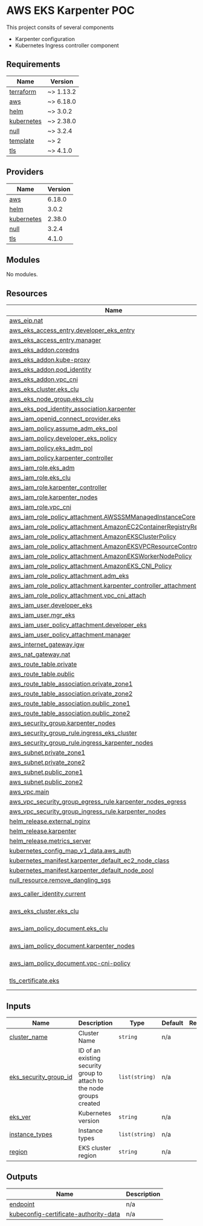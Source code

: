# AWS EKS Karpenter POC

This project consits of several components
- Karpenter configuration
- Kubernetes Ingress controller component 


<!-- BEGIN_TF_DOCS -->
## Requirements

| Name | Version |
|------|---------|
| <a name="requirement_terraform"></a> [terraform](#requirement\_terraform) | ~> 1.13.2 |
| <a name="requirement_aws"></a> [aws](#requirement\_aws) | ~> 6.18.0 |
| <a name="requirement_helm"></a> [helm](#requirement\_helm) | ~> 3.0.2 |
| <a name="requirement_kubernetes"></a> [kubernetes](#requirement\_kubernetes) | ~> 2.38.0 |
| <a name="requirement_null"></a> [null](#requirement\_null) | ~> 3.2.4 |
| <a name="requirement_template"></a> [template](#requirement\_template) | ~> 2 |
| <a name="requirement_tls"></a> [tls](#requirement\_tls) | ~> 4.1.0 |

## Providers

| Name | Version |
|------|---------|
| <a name="provider_aws"></a> [aws](#provider\_aws) | 6.18.0 |
| <a name="provider_helm"></a> [helm](#provider\_helm) | 3.0.2 |
| <a name="provider_kubernetes"></a> [kubernetes](#provider\_kubernetes) | 2.38.0 |
| <a name="provider_null"></a> [null](#provider\_null) | 3.2.4 |
| <a name="provider_tls"></a> [tls](#provider\_tls) | 4.1.0 |

## Modules

No modules.

## Resources

| Name | Type |
|------|------|
| [aws_eip.nat](https://registry.terraform.io/providers/hashicorp/aws/latest/docs/resources/eip) | resource |
| [aws_eks_access_entry.developer_eks_entry](https://registry.terraform.io/providers/hashicorp/aws/latest/docs/resources/eks_access_entry) | resource |
| [aws_eks_access_entry.manager](https://registry.terraform.io/providers/hashicorp/aws/latest/docs/resources/eks_access_entry) | resource |
| [aws_eks_addon.coredns](https://registry.terraform.io/providers/hashicorp/aws/latest/docs/resources/eks_addon) | resource |
| [aws_eks_addon.kube-proxy](https://registry.terraform.io/providers/hashicorp/aws/latest/docs/resources/eks_addon) | resource |
| [aws_eks_addon.pod_identity](https://registry.terraform.io/providers/hashicorp/aws/latest/docs/resources/eks_addon) | resource |
| [aws_eks_addon.vpc_cni](https://registry.terraform.io/providers/hashicorp/aws/latest/docs/resources/eks_addon) | resource |
| [aws_eks_cluster.eks_clu](https://registry.terraform.io/providers/hashicorp/aws/latest/docs/resources/eks_cluster) | resource |
| [aws_eks_node_group.eks_clu](https://registry.terraform.io/providers/hashicorp/aws/latest/docs/resources/eks_node_group) | resource |
| [aws_eks_pod_identity_association.karpenter](https://registry.terraform.io/providers/hashicorp/aws/latest/docs/resources/eks_pod_identity_association) | resource |
| [aws_iam_openid_connect_provider.eks](https://registry.terraform.io/providers/hashicorp/aws/latest/docs/resources/iam_openid_connect_provider) | resource |
| [aws_iam_policy.assume_adm_eks_pol](https://registry.terraform.io/providers/hashicorp/aws/latest/docs/resources/iam_policy) | resource |
| [aws_iam_policy.developer_eks_policy](https://registry.terraform.io/providers/hashicorp/aws/latest/docs/resources/iam_policy) | resource |
| [aws_iam_policy.eks_adm_pol](https://registry.terraform.io/providers/hashicorp/aws/latest/docs/resources/iam_policy) | resource |
| [aws_iam_policy.karpenter_controller](https://registry.terraform.io/providers/hashicorp/aws/latest/docs/resources/iam_policy) | resource |
| [aws_iam_role.eks_adm](https://registry.terraform.io/providers/hashicorp/aws/latest/docs/resources/iam_role) | resource |
| [aws_iam_role.eks_clu](https://registry.terraform.io/providers/hashicorp/aws/latest/docs/resources/iam_role) | resource |
| [aws_iam_role.karpenter_controller](https://registry.terraform.io/providers/hashicorp/aws/latest/docs/resources/iam_role) | resource |
| [aws_iam_role.karpenter_nodes](https://registry.terraform.io/providers/hashicorp/aws/latest/docs/resources/iam_role) | resource |
| [aws_iam_role.vpc_cni](https://registry.terraform.io/providers/hashicorp/aws/latest/docs/resources/iam_role) | resource |
| [aws_iam_role_policy_attachment.AWSSSMManagedInstanceCore](https://registry.terraform.io/providers/hashicorp/aws/latest/docs/resources/iam_role_policy_attachment) | resource |
| [aws_iam_role_policy_attachment.AmazonEC2ContainerRegistryReadOnly](https://registry.terraform.io/providers/hashicorp/aws/latest/docs/resources/iam_role_policy_attachment) | resource |
| [aws_iam_role_policy_attachment.AmazonEKSClusterPolicy](https://registry.terraform.io/providers/hashicorp/aws/latest/docs/resources/iam_role_policy_attachment) | resource |
| [aws_iam_role_policy_attachment.AmazonEKSVPCResourceController](https://registry.terraform.io/providers/hashicorp/aws/latest/docs/resources/iam_role_policy_attachment) | resource |
| [aws_iam_role_policy_attachment.AmazonEKSWorkerNodePolicy](https://registry.terraform.io/providers/hashicorp/aws/latest/docs/resources/iam_role_policy_attachment) | resource |
| [aws_iam_role_policy_attachment.AmazonEKS_CNI_Policy](https://registry.terraform.io/providers/hashicorp/aws/latest/docs/resources/iam_role_policy_attachment) | resource |
| [aws_iam_role_policy_attachment.adm_eks](https://registry.terraform.io/providers/hashicorp/aws/latest/docs/resources/iam_role_policy_attachment) | resource |
| [aws_iam_role_policy_attachment.karpenter_controller_attachment](https://registry.terraform.io/providers/hashicorp/aws/latest/docs/resources/iam_role_policy_attachment) | resource |
| [aws_iam_role_policy_attachment.vpc_cni_attach](https://registry.terraform.io/providers/hashicorp/aws/latest/docs/resources/iam_role_policy_attachment) | resource |
| [aws_iam_user.developer_eks](https://registry.terraform.io/providers/hashicorp/aws/latest/docs/resources/iam_user) | resource |
| [aws_iam_user.mgr_eks](https://registry.terraform.io/providers/hashicorp/aws/latest/docs/resources/iam_user) | resource |
| [aws_iam_user_policy_attachment.developer_eks](https://registry.terraform.io/providers/hashicorp/aws/latest/docs/resources/iam_user_policy_attachment) | resource |
| [aws_iam_user_policy_attachment.manager](https://registry.terraform.io/providers/hashicorp/aws/latest/docs/resources/iam_user_policy_attachment) | resource |
| [aws_internet_gateway.igw](https://registry.terraform.io/providers/hashicorp/aws/latest/docs/resources/internet_gateway) | resource |
| [aws_nat_gateway.nat](https://registry.terraform.io/providers/hashicorp/aws/latest/docs/resources/nat_gateway) | resource |
| [aws_route_table.private](https://registry.terraform.io/providers/hashicorp/aws/latest/docs/resources/route_table) | resource |
| [aws_route_table.public](https://registry.terraform.io/providers/hashicorp/aws/latest/docs/resources/route_table) | resource |
| [aws_route_table_association.private_zone1](https://registry.terraform.io/providers/hashicorp/aws/latest/docs/resources/route_table_association) | resource |
| [aws_route_table_association.private_zone2](https://registry.terraform.io/providers/hashicorp/aws/latest/docs/resources/route_table_association) | resource |
| [aws_route_table_association.public_zone1](https://registry.terraform.io/providers/hashicorp/aws/latest/docs/resources/route_table_association) | resource |
| [aws_route_table_association.public_zone2](https://registry.terraform.io/providers/hashicorp/aws/latest/docs/resources/route_table_association) | resource |
| [aws_security_group.karpenter_nodes](https://registry.terraform.io/providers/hashicorp/aws/latest/docs/resources/security_group) | resource |
| [aws_security_group_rule.ingress_eks_cluster](https://registry.terraform.io/providers/hashicorp/aws/latest/docs/resources/security_group_rule) | resource |
| [aws_security_group_rule.ingress_karpenter_nodes](https://registry.terraform.io/providers/hashicorp/aws/latest/docs/resources/security_group_rule) | resource |
| [aws_subnet.private_zone1](https://registry.terraform.io/providers/hashicorp/aws/latest/docs/resources/subnet) | resource |
| [aws_subnet.private_zone2](https://registry.terraform.io/providers/hashicorp/aws/latest/docs/resources/subnet) | resource |
| [aws_subnet.public_zone1](https://registry.terraform.io/providers/hashicorp/aws/latest/docs/resources/subnet) | resource |
| [aws_subnet.public_zone2](https://registry.terraform.io/providers/hashicorp/aws/latest/docs/resources/subnet) | resource |
| [aws_vpc.main](https://registry.terraform.io/providers/hashicorp/aws/latest/docs/resources/vpc) | resource |
| [aws_vpc_security_group_egress_rule.karpenter_nodes_egress](https://registry.terraform.io/providers/hashicorp/aws/latest/docs/resources/vpc_security_group_egress_rule) | resource |
| [aws_vpc_security_group_ingress_rule.karpenter_nodes](https://registry.terraform.io/providers/hashicorp/aws/latest/docs/resources/vpc_security_group_ingress_rule) | resource |
| [helm_release.external_nginx](https://registry.terraform.io/providers/hashicorp/helm/latest/docs/resources/release) | resource |
| [helm_release.karpenter](https://registry.terraform.io/providers/hashicorp/helm/latest/docs/resources/release) | resource |
| [helm_release.metrics_server](https://registry.terraform.io/providers/hashicorp/helm/latest/docs/resources/release) | resource |
| [kubernetes_config_map_v1_data.aws_auth](https://registry.terraform.io/providers/hashicorp/kubernetes/latest/docs/resources/config_map_v1_data) | resource |
| [kubernetes_manifest.karpenter_default_ec2_node_class](https://registry.terraform.io/providers/hashicorp/kubernetes/latest/docs/resources/manifest) | resource |
| [kubernetes_manifest.karpenter_default_node_pool](https://registry.terraform.io/providers/hashicorp/kubernetes/latest/docs/resources/manifest) | resource |
| [null_resource.remove_dangling_sgs](https://registry.terraform.io/providers/hashicorp/null/latest/docs/resources/resource) | resource |
| [aws_caller_identity.current](https://registry.terraform.io/providers/hashicorp/aws/latest/docs/data-sources/caller_identity) | data source |
| [aws_eks_cluster.eks_clu](https://registry.terraform.io/providers/hashicorp/aws/latest/docs/data-sources/eks_cluster) | data source |
| [aws_iam_policy_document.eks_clu](https://registry.terraform.io/providers/hashicorp/aws/latest/docs/data-sources/iam_policy_document) | data source |
| [aws_iam_policy_document.karpenter_nodes](https://registry.terraform.io/providers/hashicorp/aws/latest/docs/data-sources/iam_policy_document) | data source |
| [aws_iam_policy_document.vpc-cni-policy](https://registry.terraform.io/providers/hashicorp/aws/latest/docs/data-sources/iam_policy_document) | data source |
| [tls_certificate.eks](https://registry.terraform.io/providers/hashicorp/tls/latest/docs/data-sources/certificate) | data source |

## Inputs

| Name | Description | Type | Default | Required |
|------|-------------|------|---------|:--------:|
| <a name="input_cluster_name"></a> [cluster\_name](#input\_cluster\_name) | Cluster Name | `string` | n/a | yes |
| <a name="input_eks_security_group_id"></a> [eks\_security\_group\_id](#input\_eks\_security\_group\_id) | ID of an existing security group to attach to the node groups created | `list(string)` | n/a | yes |
| <a name="input_eks_ver"></a> [eks\_ver](#input\_eks\_ver) | Kubernetes version | `string` | n/a | yes |
| <a name="input_instance_types"></a> [instance\_types](#input\_instance\_types) | Instance types | `list(string)` | n/a | yes |
| <a name="input_region"></a> [region](#input\_region) | EKS cluster region | `string` | n/a | yes |

## Outputs

| Name | Description |
|------|-------------|
| <a name="output_endpoint"></a> [endpoint](#output\_endpoint) | n/a |
| <a name="output_kubeconfig-certificate-authority-data"></a> [kubeconfig-certificate-authority-data](#output\_kubeconfig-certificate-authority-data) | n/a |
<!-- END_TF_DOCS -->